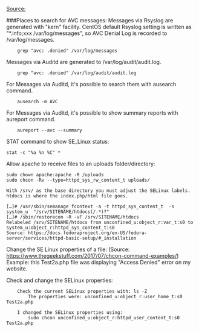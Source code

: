 [Source: ](https://www.server-world.info/en/note?os=CentOS_7&p=selinux&f=7)

###Places to search for AVC messages:
Messages via Rsyslog are generated with "kern" facility. CentOS default Rsyslog setting is written as "*.info;xxx /var/log/messages", so AVC Denial Log is recorded to /var/log/messages.

```
	grep "avc: .denied" /var/log/messages
```

Messages via Auditd are generated to /var/log/audit/audit.log.

```
	grep "avc: .denied" /var/log/audit/audit.log
```

For Messages via Auditd, it's possible to search them with ausearch command.

```
	ausearch -m AVC
```

For Messages via Auditd, it's possible to show summary reports with aureport command.

```
	aureport --avc --summary
```

STAT command to show SE_Linux status:

```
stat -c "%a %n %C" *
```

Allow apache to receive files to an uploads folder/directory:

```
sudo chown apache:apache -R /uploads
sudo chcon -Rv --type=httpd_sys_rw_content_t uploads/
```

```
With /srv/ as the base directory you must adjust the SELinux labels.
htdocs is where the index.php/html file goes.

[…]# /usr/sbin/semanage fcontext -a -t httpd_sys_content_t  -s system_u  "/srv/SITENAME/htdocs(/.*)?"
[…]# /sbin/restorecon -R -vF /srv/SITENAME/htdocs
Relabeled /srv/SITENAME/htdocs from unconfined_u:object_r:var_t:s0 to system_u:object_r:httpd_sys_content_t:s0
Source: https://docs.fedoraproject.org/en-US/fedora-server/services/httpd-basic-setup/#_installation
```

Change the SE Linux properties of a file: (Source: https://www.thegeekstuff.com/2017/07/chcon-command-examples/)
Example: this Test2a.php file was displaying "Access Denied" error on my website.

Check and change the SELinux properties:
```
	Check the current SELinux properties with: ls -Z
		The properties were: unconfined_u:object_r:user_home_t:s0 Test2a.php

	I changed the SELinux properties using:
		sudo chcon unconfined_u:object_r:httpd_user_content_t:s0 Test2a.php
```
